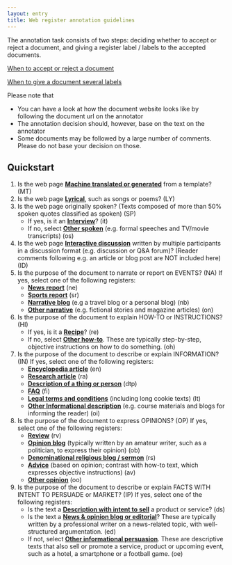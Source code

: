 ```yaml
---
layout: entry
title: Web register annotation guidelines
---
```


The annotation task consists of two steps: deciding whether to accept or reject a document, and giving a register label / labels to the accepted documents.

<a href="accept-reject">When to accept or reject a document</a>

<a href="hybrids">When to give a document several labels</a>

Please note that
- You can have a look at how the document website looks like by following the document url on the annotator
- The annotation decision should, however, base on the text on the annotator
- Some documents may be followed by a large number of comments. Please do not base your decision on those. 

## Quickstart

1. Is the web page [**Machine translated or generated**](MT) from a template? (MT)
2. Is the web page [**Lyrical**](LY), such as songs or poems? (LY)
3. Is the web page originally spoken? (Texts composed of more than 50% spoken quotes classified as spoken) (SP)
    * If yes, is it an [**Interview**](SP-it)? (it)
    * If no, select [**Other spoken**](SP-os) (e.g. formal speeches and TV/movie transcripts) (os)
4. Is the web page [**Interactive discussion**](ID) written by multiple participants in a discussion format (e.g. discussion or Q&A forum)? (Reader comments following e.g. an article or blog post are NOT included here) (ID)
5. Is the purpose of the document to narrate or report on EVENTS? (NA)
   If yes, select one of the following registers:
    * [**News report**](NA-ne) (ne)
    * [**Sports report**](NA-sr) (sr)
    * [**Narrative blog**](NA-nb) (e.g a travel blog or a personal blog) (nb)
    * [**Other narrative**](NA-on) (e.g. fictional stories and magazine articles) (on)
6. Is the purpose of the document to explain HOW-TO or INSTRUCTIONS? (HI)
    * If yes, is it a [**Recipe**](HI-re)? (re)
    * If no, select [**Other how-to**](HI-oh). These are typically step-by-step, objective instructions on how to do something. (oh)
7. Is the purpose of the document to describe or explain INFORMATION? (IN)
   If yes, select one of the following registers: 
    * [**Encyclopedia article**](IN-en) (en)
    * [**Research article**](IN-ra) (ra)
    * [**Description of a thing or person**](IN-dtp) (dtp)
    * [**FAQ**](IN-fi) (fi)
    * [**Legal terms and conditions**](IN-lt) (including long cookie texts) (lt)
    * [**Other Informational description**](IN-oi) (e.g. course materials and blogs for informing the reader) (oi)
8. Is the purpose of the document to express OPINIONS? (OP)
   If yes, select one of the following registers:
    * [**Review**](OP-rv) (rv)
    * [**Opinion blog**](OP-ob) (typically written by an amateur writer, such as a politician, to express their opinion) (ob)
    * [**Denominational religious blog / sermon**](OP-rs) (rs)
    * [**Advice**](OP-av) (based on opinion; contrast with how-to text, which expresses objective instructions) (av)
    * [**Other opinion**](OP-oo) (oo)
9. Is the purpose of the document to describe or explain FACTS WITH INTENT TO PERSUADE or MARKET? (IP)
   If yes, select one of the following registers:
    * Is the text a [**Description with intent to sell**](IP-ds) a product or service? (ds)
    * Is the text a [**News & opinion blog or editorial**](IP-ed)? These are typically written by a professional writer on a news-related topic, with well-structured argumentation. (ed)
    * If not, select [**Other informational persuasion**](IP-oe). These are descriptive texts that also sell or promote a service, product or upcoming event, such as a hotel, a smartphone or a football game. (oe)
